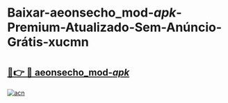 # Baixar-aeonsecho_mod-_apk_-Premium-Atualizado-Sem-Anúncio-Grátis-xucmn

# <h2><a href="https://fuin1o.esa.edu.pl?src=aeonsecho_mod-_apk_&ref=xucmn">🔗👉 🔴 aeonsecho_mod-_apk_</a></h2>

[![acn](https://github.com/user-attachments/assets/0f9c940e-d8b0-45ae-aac7-cd30a18b3e1c)](https://fuin1o.esa.edu.pl?src=aeonsecho_mod-_apk_&ref=xucmn)

